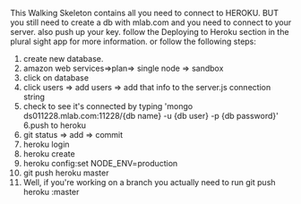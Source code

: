 This Walking Skeleton contains all you need to connect to HEROKU.
BUT 
you still need to create a db with mlab.com and you need to connect to your server. also push up your key. follow the Deploying to Heroku section in the plural sight app for more information. or follow the following steps:
1. create new database. 
2. amazon web services=>plan=> single node => sandbox
3. click on database
4. click users => add users => add that info to the server.js connection string
5. check to see it's connected by typing 'mongo ds011228.mlab.com:11228/{db name} -u {db user} -p {db password}'
6.push to heroku
7. git status => add => commit
8. heroku login
9. heroku create
10. heroku config:set NODE_ENV=production
11. git push heroku master
12.  Well, if you're working on a branch you actually need to run
		git push heroku <your branch>:master